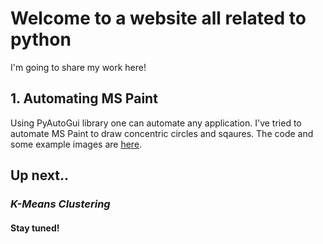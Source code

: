 # Welcome to a website all related to python

I'm going to share my work here!

## 1. Automating MS Paint
Using PyAutoGui library one can automate any application. I've tried to automate MS Paint to draw concentric circles and sqaures. The code and some example images are [here](https://github.com/Vaibhavnath-Jha/Automate-MSPaint).

## Up next..

### *K-Means Clustering*
#### Stay tuned!
